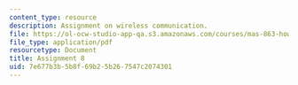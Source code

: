 ```yaml
---
content_type: resource
description: Assignment on wireless communication.
file: https://ol-ocw-studio-app-qa.s3.amazonaws.com/courses/mas-863-how-to-make-almost-anything-fall-2002/7e677b3b5b8f69b25b267547c2074301_assignment8.pdf
file_type: application/pdf
resourcetype: Document
title: Assignment 8
uid: 7e677b3b-5b8f-69b2-5b26-7547c2074301
---
```

